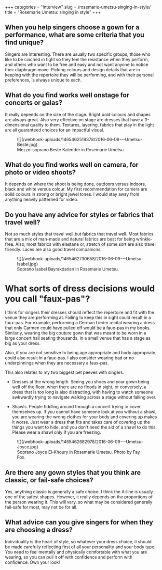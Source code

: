 +++
categories = "Interview"
slug = /rosemarie-umetsu-singing-in-style/
title = "Rosemarie Umetsu: singing in style"
+++

## When you help singers choose a gown for a performance, what are some criteria that you find unique?

Singers are interesting. There are usually two specific groups, those who like to be cinched in tight so they feel the resistance when they perform, and others who want to be free and easy and not want anyone to notice their diaphragm move. Picking colours and design details that are in keeping with the repertoire they will be performing, and with their personal preferences, is always unique to each.
 
## What do you find works well onstage for concerts or galas?

It really depends on the size of the stage. Bright bold colours and shapes are always great. Also very effective on stage are dresses that have a 3-dimensional quality to them. Textures, layering, fabrics that play in the light are all guaranteed choices for an impactful visual.

<figure data-type="image">
![](/webhook-uploads/1465462518378/2016-06-09---Umetsu-Beste.jpg)
<figcaption>Mezzo-soprano Beste Kalender in Rosemarie Umetsu.</figcaption>
</figure>
 
## What do you find works well on camera, for photo or video shoots?

It depends on where the shoot is being done, outdoors versus indoors, black and white versus colour. My first recommendation for camera are solid colours in strong or bright jewel tones. I would stay away from anything heavily patterned for video. 
 
## Do you have any advice for styles or fabrics that travel well?

Not so much styles that travel well but fabrics that travel well. Most fabrics that are a mix of man-made and natural fabrics are best for being wrinkle-free. Also, most fabrics with elastane or, stretch of some sort are also travel friendly. Laces are also good travel companions.

<figure data-type="image">
![](/webhook-uploads/1465462730658/2016-06-09---Umetsu-Isabel.jpg)<figcaption>Soprano Isabel Bayrakdarian in Rosemarie Umetsu.</figcaption>
</figure>
 
# What sorts of dress decisions would you call "faux-pas"?

I think for singers their dresses should reflect the repertoire and fit with the venue they are performing at. Failing to keep this in sight could result in a faux-pas. For example, performing a German Lieder recital wearing a dress that only Carmen could have pulled off would be a faux-pas in my books. Similarly, wearing the big couture gown that was meant to be worn in a large concert hall seating thousands, in a small venue that has a stage as big as your dress.  

Also, if you are not sensitive to being age appropriate and body appropriate, could also result in a faux-pas. I also consider wearing bad or no underpinnings when they are necessary a faux-pas.

This also relates to my two biggest pet peeves with singers:

- Dresses at the wrong length. Seeing you shoes and your gown being well off the floor, when there are no floods in sight, or conversely, a dress that is too long is also distracting, with having to watch someone awkwardly trying to navigate walking across a stage without falling over.

- Shawls. People fiddling around through a concert trying to cover themselves up. If you cannot have someone look at you without a shawl, you are wearing the wrong clothes for your body and covering up makes it worse. Just wear a dress that fits and takes care of covering up the things you want to hide, and you don't need the aid of a shawl to do this. Please wear a shawl only if you are freezing. 

<figure data-type="image">
![](/webhook-uploads/1465462682978/2016-06-09---Umetsu-Joyce.jpg)
<figcaption>Soprano Joyce El-Khoury in Rosemarie Umetsu. Photo by Fay Fox.</figcaption>
</figure>

## Are there any gown styles that you think are classic, or fail-safe choices?

Yes, anything classic is generally a safe choice. I think the A-line is usually one of the safest shapes. However, it really depends on the proportions of the person wearing it. This will vary, so what may be considered generally fail-safe for most, may not be for all.
 
## What advice can you give singers for when they are choosing a dress?

Individuality is the heart of style, so whatever your dress choice, it should be made carefully reflecting first of all your personality and your body type. You need to feel mentally and physically comfortable with what you are wearing, so you can pull it off with confidence and perform with confidence. Own your look!
